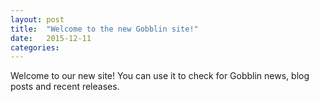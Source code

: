 ```yaml
---
layout: post
title:  "Welcome to the new Gobblin site!"
date:   2015-12-11
categories:
---
```


Welcome to our new site! You can use it to check for Gobblin news, blog posts and recent releases. 
